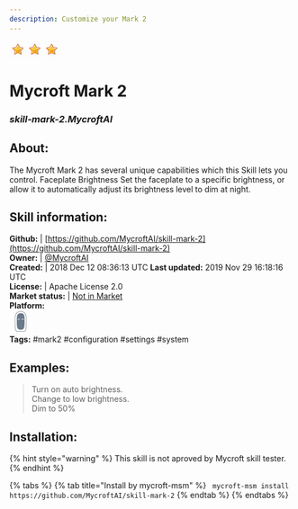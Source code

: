 ```yaml
---
description: Customize your Mark 2
---
```


![](../.gitbook/assets/star.png)![](../.gitbook/assets/star.png)![](../.gitbook/assets/star.png)  
# Mycroft Mark 2  
### _skill-mark-2.MycroftAI_  
## About:  
The Mycroft Mark 2 has several unique capabilities which this Skill lets you
control.
Faceplate Brightness
Set the faceplate to a specific brightness, or allow it to automatically adjust
its brightness level to dim at night.

## Skill information:  
**Github:** | [https://github.com/MycroftAI/skill-mark-2](https://github.com/MycroftAI/skill-mark-2)  
**Owner:** | [@MycroftAI](https://github.com/MycroftAI)  
**Created:** | 2018 Dec 12 08:36:13 UTC  **Last updated:** 2019 Nov 29 16:18:16 UTC  
**License:** | Apache License 2.0  
**Market status:** | [Not in Market](https://market.mycroft.ai/skill/)  
**Platform:**  
 ![Mark II](../.gitbook/assets/mark-2-icon.png)   
**Tags:** \#mark2 \#configuration \#settings \#system   
## Examples:  
> Turn on auto brightness.  
> Change to low brightness.  
> Dim to 50%  
  
## Installation:  
{% hint style="warning" %}
This skill is not aproved by Mycroft skill tester.
{% endhint %}
    
{% tabs %}
{% tab title="Install by mycroft-msm" %}
``` mycroft-msm install https://github.com/MycroftAI/skill-mark-2```
{% endtab %}
  {% endtabs %}
  